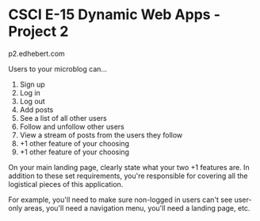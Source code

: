 CSCI E-15 Dynamic Web Apps - Project 2
==============================================
p2.edhebert.com

Users to your microblog can...

1. Sign up
2. Log in
3. Log out
4. Add posts
5. See a list of all other users
6. Follow and unfollow other users
7. View a stream of posts from the users they follow
8. +1 other feature of your choosing
9. +1 other feature of your choosing

On your main landing page, clearly state what your two +1 features are.
In addition to these set requirements, you're responsible for covering all the logistical pieces of this application.

For example, you'll need to make sure non-logged in users can't see user-only areas, you'll need a navigation menu, you'll need a landing page, etc.



